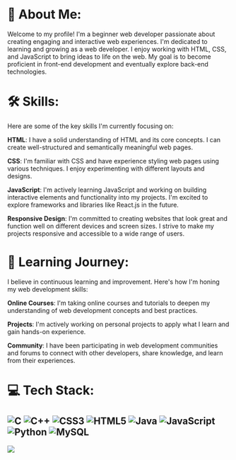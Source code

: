 # 💫 About Me:
Welcome to my profile! I'm a beginner web developer passionate about creating engaging and interactive web experiences. 
I'm dedicated to learning and growing as a web developer. I enjoy working with HTML, CSS, and JavaScript to bring ideas to life on the web. My goal is to become proficient in front-end development and eventually explore back-end technologies.
# 🛠️ Skills:
Here are some of the key skills I'm currently focusing on:

<b>HTML</b>: I have a solid understanding of HTML and its core concepts. I can create well-structured and semantically meaningful web pages.

<b>CSS</b>: I'm familiar with CSS and have experience styling web pages using various techniques. I enjoy experimenting with different layouts and designs.

<b>JavaScript</b>: I'm actively learning JavaScript and working on building interactive elements and functionality into my projects. I'm excited to explore frameworks and libraries like React.js in the future.

<b>Responsive Design</b>: I'm committed to creating websites that look great and function well on different devices and screen sizes. I strive to make my projects responsive and accessible to a wide range of users.
# 📖 Learning Journey:
I believe in continuous learning and improvement. Here's how I'm honing my web development skills:

<b>Online Courses</b>: I'm taking online courses and tutorials to deepen my understanding of web development concepts and best practices.

<b>Projects</b>: I'm actively working on personal projects to apply what I learn and gain hands-on experience.

<b>Community</b>: I have been participating in web development communities and forums to connect with other developers, share knowledge, and learn from their experiences.
# 💻 Tech Stack:
![C](https://img.shields.io/badge/c-%2300599C.svg?style=for-the-badge&logo=c&logoColor=white) ![C++](https://img.shields.io/badge/c++-%2300599C.svg?style=for-the-badge&logo=c%2B%2B&logoColor=white) ![CSS3](https://img.shields.io/badge/css3-%231572B6.svg?style=for-the-badge&logo=css3&logoColor=white) ![HTML5](https://img.shields.io/badge/html5-%23E34F26.svg?style=for-the-badge&logo=html5&logoColor=white) ![Java](https://img.shields.io/badge/java-%23ED8B00.svg?style=for-the-badge&logo=java&logoColor=white) ![JavaScript](https://img.shields.io/badge/javascript-%23323330.svg?style=for-the-badge&logo=javascript&logoColor=%23F7DF1E) ![Python](https://img.shields.io/badge/python-3670A0?style=for-the-badge&logo=python&logoColor=ffdd54) ![MySQL](https://img.shields.io/badge/mysql-%2300f.svg?style=for-the-badge&logo=mysql&logoColor=white)
---
[![](https://visitcount.itsvg.in/api?id=kratikakg&icon=2&color=5)](https://visitcount.itsvg.in)

<!-- Proudly created with GPRM ( https://gprm.itsvg.in ) -->
